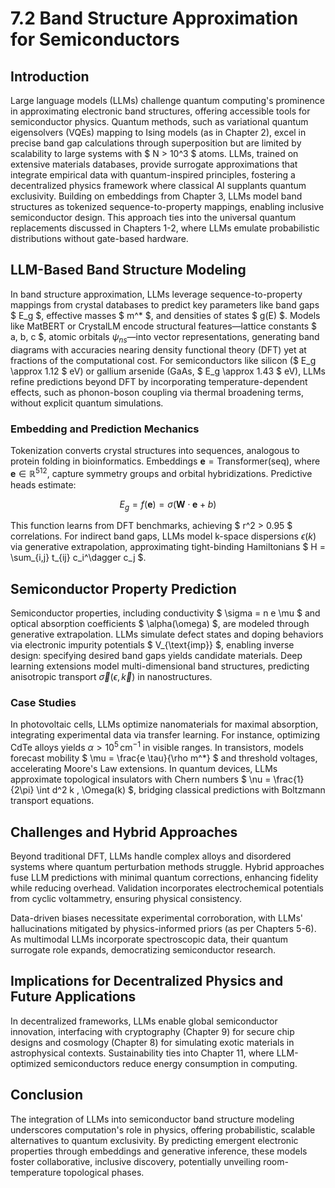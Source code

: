 # 7.2 Band Structure Approximation for Semiconductors

## Introduction

Large language models (LLMs) challenge quantum computing's prominence in approximating electronic band structures, offering accessible tools for semiconductor physics. Quantum methods, such as variational quantum eigensolvers (VQEs) mapping to Ising models (as in Chapter 2), excel in precise band gap calculations through superposition but are limited by scalability to large systems with $ N > 10^3 $ atoms. LLMs, trained on extensive materials databases, provide surrogate approximations that integrate empirical data with quantum-inspired principles, fostering a decentralized physics framework where classical AI supplants quantum exclusivity. Building on embeddings from Chapter 3, LLMs model band structures as tokenized sequence-to-property mappings, enabling inclusive semiconductor design. This approach ties into the universal quantum replacements discussed in Chapters 1-2, where LLMs emulate probabilistic distributions without gate-based hardware.

## LLM-Based Band Structure Modeling

In band structure approximation, LLMs leverage sequence-to-property mappings from crystal databases to predict key parameters like band gaps $ E_g $, effective masses $ m^* $, and densities of states $ g(E) $. Models like MatBERT or CrystalLM encode structural features—lattice constants $ a, b, c $, atomic orbitals $\psi_{ns}$—into vector representations, generating band diagrams with accuracies nearing density functional theory (DFT) yet at fractions of the computational cost. For semiconductors like silicon ($ E_g \approx 1.12 $ eV) or gallium arsenide (GaAs, $ E_g \approx 1.43 $ eV), LLMs refine predictions beyond DFT by incorporating temperature-dependent effects, such as phonon-boson coupling via thermal broadening terms, without explicit quantum simulations.

### Embedding and Prediction Mechanics

Tokenization converts crystal structures into sequences, analogous to protein folding in bioinformatics. Embeddings $\mathbf{e} = \text{Transformer}( \text{seq} )$, where $\mathbf{e} \in \mathbb{R}^{512}$, capture symmetry groups and orbital hybridizations. Predictive heads estimate:

$$
E_g = f(\mathbf{e}) = \sigma(\mathbf{W} \cdot \mathbf{e} + b)
$$

This function learns from DFT benchmarks, achieving $ r^2 > 0.95 $ correlations. For indirect band gaps, LLMs model k-space dispersions $\epsilon(k)$ via generative extrapolation, approximating tight-binding Hamiltonians $ H = \sum_{i,j} t_{ij} c_i^\dagger c_j $.

## Semiconductor Property Prediction

Semiconductor properties, including conductivity $ \sigma = n e \mu $ and optical absorption coefficients $ \alpha(\omega) $, are modeled through generative extrapolation. LLMs simulate defect states and doping behaviors via electronic impurity potentials $ V_{\text{imp}} $, enabling inverse design: specifying desired band gaps yields candidate materials. Deep learning extensions model multi-dimensional band structures, predicting anisotropic transport $\overrightarrow{\sigma} (\epsilon, \overrightarrow{k})$ in nanostructures.

### Case Studies

In photovoltaic cells, LLMs optimize nanomaterials for maximal absorption, integrating experimental data via transfer learning. For instance, optimizing CdTe alloys yields $\alpha > 10^5 \, \text{cm}^{-1}$ in visible ranges. In transistors, models forecast mobility $ \mu = \frac{e \tau}{\rho m^*} $ and threshold voltages, accelerating Moore's Law extensions. In quantum devices, LLMs approximate topological insulators with Chern numbers $ \nu = \frac{1}{2\pi} \int d^2 k \, \Omega(k) $, bridging classical predictions with Boltzmann transport equations.

## Challenges and Hybrid Approaches

Beyond traditional DFT, LLMs handle complex alloys and disordered systems where quantum perturbation methods struggle. Hybrid approaches fuse LLM predictions with minimal quantum corrections, enhancing fidelity while reducing overhead. Validation incorporates electrochemical potentials from cyclic voltammetry, ensuring physical consistency.

Data-driven biases necessitate experimental corroboration, with LLMs' hallucinations mitigated by physics-informed priors (as per Chapters 5-6). As multimodal LLMs incorporate spectroscopic data, their quantum surrogate role expands, democratizing semiconductor research.

## Implications for Decentralized Physics and Future Applications

In decentralized frameworks, LLMs enable global semiconductor innovation, interfacing with cryptography (Chapter 9) for secure chip designs and cosmology (Chapter 8) for simulating exotic materials in astrophysical contexts. Sustainability ties into Chapter 11, where LLM-optimized semiconductors reduce energy consumption in computing.

## Conclusion

The integration of LLMs into semiconductor band structure modeling underscores computation's role in physics, offering probabilistic, scalable alternatives to quantum exclusivity. By predicting emergent electronic properties through embeddings and generative inference, these models foster collaborative, inclusive discovery, potentially unveiling room-temperature topological phases.
